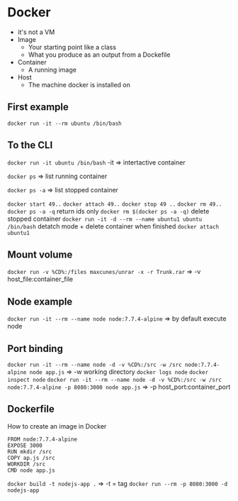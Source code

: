 # Docker

* it's not a VM
* Image
    * Your starting point like a class 
    * What you produce as an output from a Dockefile
* Container
    * A running image
* Host
    * The machine docker is installed on 

## First example
`docker run -it --rm ubuntu /bin/bash`

## To the CLI
`docker run -it ubuntu /bin/bash`
-it => intertactive container

`docker ps`
=> list running container

`docker ps -a`
=> list stopped container

`docker start 49..`
`docker attach 49..`
`docker stop 49 ..`
`docker rm 49..`
`docker ps -a -q` return ids only
`docker rm $(docker ps -a -q)` delete stopped container
`docker run -it -d --rm --name ubuntu1 ubuntu /bin/bash` detatch mode + delete container when finished
`docker attach ubuntu1`
## Mount volume
`docker run -v %CD%:/files maxcunes/unrar -x -r Trunk.rar` => -v host_file:container_file

## Node example
`docker run -it --rm --name node node:7.7.4-alpine`
=> by default execute node

## Port binding
`docker run -it --rm --name node -d -v %CD%:/src -w /src node:7.7.4-alpine node app.js` => -w working directory
`docker logs node`
`docker inspect node`
`docker run -it --rm --name node -d -v %CD%:/src -w /src node:7.7.4-alpine -p 8080:3000 node app.js` => -p host_port:container_port

## Dockerfile
How to create an image in Docker
```docker
FROM node:7.7.4-alpine
EXPOSE 3000
RUN mkdir /src
COPY ap.js /src
WORKDIR /src
CMD node app.js
```
`docker build -t nodejs-app .` => -t = tag
`docker run --rm -p 8080:3000 -d nodejs-app`

